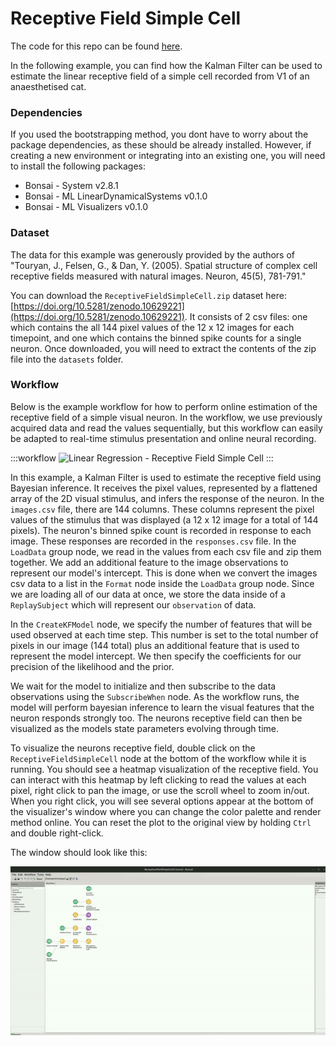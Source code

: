 # Receptive Field Simple Cell

The code for this repo can be found [here](https://github.com/bonsai-rx/machinelearning-examples/tree/main/examples/LinearDynamicalSystems/LinearRegression/ReceptiveFieldSimpleCell).

In the following example, you can find how the Kalman Filter can be used to estimate the linear receptive field of a simple cell recorded from V1 of an anaesthetised cat.

### Dependencies

If you used the bootstrapping method, you dont have to worry about the package dependencies, as these should be already installed. However, if creating a new environment or integrating into an existing one, you will need to install the following packages:

* Bonsai - System v2.8.1
* Bonsai - ML LinearDynamicalSystems v0.1.0
* Bonsai - ML Visualizers v0.1.0

### Dataset

The data for this example was generously provided by the authors of "Touryan, J., Felsen, G., & Dan, Y. (2005). Spatial structure of complex cell receptive fields measured with natural images. Neuron, 45(5), 781-791."

You can download the `ReceptiveFieldSimpleCell.zip` dataset here: [https://doi.org/10.5281/zenodo.10629221](https://doi.org/10.5281/zenodo.10629221). It consists of 2 csv files: one which contains the all 144 pixel values of the 12 x 12 images for each timepoint, and one which contains the binned spike counts for a single neuron. Once downloaded, you will need to extract the contents of the zip file into the `datasets` folder.

### Workflow

Below is the example workflow for how to perform online estimation of the receptive field of a simple visual neuron. In the workflow, we use previously acquired data and read the values sequentially, but this workflow can easily be adapted to real-time stimulus presentation and online neural recording.

:::workflow
![Linear Regression - Receptive Field Simple Cell](ReceptiveFieldSimpleCell.bonsai)
:::

In this example, a Kalman Filter is used to estimate the receptive field using Bayesian inference. It receives the pixel values, represented by a flattened array of the 2D visual stimulus, and infers the response of the neuron. In the `images.csv` file, there are 144 columns. These columns represent the pixel values of the stimulus that was displayed (a 12 x 12 image for a total of 144 pixels). The neuron's binned spike count is recorded in response to each image. These responses are recorded in the `responses.csv` file. In the `LoadData` group node, we read in the values from each csv file and zip them together. We add an additional feature to the image observations to represent our model's intercept. This is done when we convert the images csv data to a list in the `Format` node inside the `LoadData` group node. Since we are loading all of our data at once, we store the data inside of a `ReplaySubject` which will represent our `observation` of data.

In the `CreateKFModel` node, we specify the number of features that will be used observed at each time step. This number is set to the total number of pixels in our image (144 total) plus an additional feature that is used to represent the model intercept. We then specify the coefficients for our precision of the likelihood and the prior. 

We wait for the model to initialize and then subscribe to the data observations using the `SubscribeWhen` node. As the workflow runs, the model will perform bayesian inference to learn the visual features that the neuron responds strongly too. The neurons receptive field can then be visualized as the models state parameters evolving through time.

To visualize the neurons receptive field, double click on the `ReceptiveFieldSimpleCell` node at the bottom of the workflow while it is running. You should see a heatmap visualization of the receptive field. You can interact with this heatmap by left clicking to read the values at each pixel, right click to pan the image, or use the scroll wheel to zoom in/out. When you right click, you will see several options appear at the bottom of the visualizer's window where you can change the color palette and render method online. You can reset the plot to the original view by holding `Ctrl` and double right-click.

The window should look like this:

![Receptive Field Simple Cell](ReceptiveFieldSimpleCell.gif)
